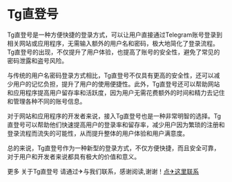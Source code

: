 # Tg直登号

Tg直登号是一种方便快捷的登录方式，可以让用户直接通过Telegram账号登录到相关网站或应用程序，无需输入额外的用户名和密码，极大地简化了登录流程。Tg直登号的出现，不仅提升了用户体验，也提高了账号的安全性，避免了常见的密码泄露和盗号风险。

与传统的用户名密码登录方式相比，Tg直登号不仅具有更高的安全性，还可以减少用户的记忆负担，提升了用户的使用便捷性。此外，Tg直登号还可以帮助网站和应用程序提高用户留存率和活跃度，因为用户无需花费额外的时间和精力去记住和管理各种不同的账号信息。

对于网站和应用程序的开发者来说，接入Tg直登号也是一种非常明智的选择。Tg直登号可以帮助他们快速提高用户的登录率和留存率，减少用户因为繁琐的注册和登录流程而流失的可能性，从而提升整体的用户体验和用户满意度。

总的来说，Tg直登号作为一种新型的登录方式，不仅方便快捷，而且安全可靠，对于用户和开发者来说都具有极大的价值和意义。

更多 关于Tg直登号 请通过✈与我们联系，感谢阅读,谢谢！[点✈这里联系](https://111.k02.cc)